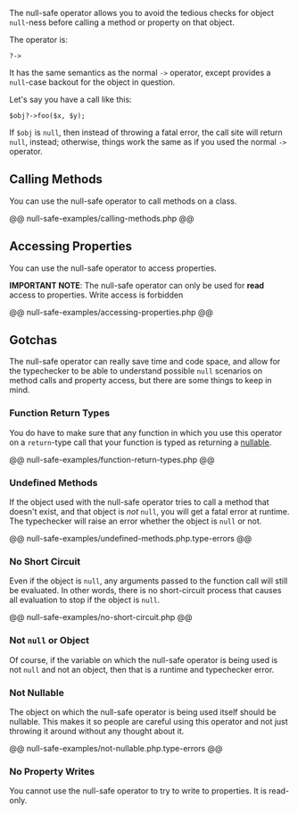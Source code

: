The null-safe operator allows you to avoid the tedious checks for object `null`-ness before calling a method or property on that object. 

The operator is:

```
?->
```

It has the same semantics as the normal `->` operator, except provides a `null`-case backout for the object in question.

Let's say you have a call like this:

```
$obj?->foo($x, $y);
```

If `$obj` is `null`, then instead of throwing a fatal error, the call site will return `null`, instead; otherwise, things work the same as if you used the normal `->` operator.

## Calling Methods

You can use the null-safe operator to call methods on a class.

@@ null-safe-examples/calling-methods.php @@

## Accessing Properties

You can use the null-safe operator to access properties.

**IMPORTANT NOTE**: The null-safe operator can only be used for **read** access to properties. Write access is forbidden

@@ null-safe-examples/accessing-properties.php @@


## Gotchas

The null-safe operator can really save time and code space, and allow for the typechecker to be able to understand possible `null` scenarios on method calls and property access, but there are some things to keep in mind.

### Function Return Types

You do have to make sure that any function in which you use this operator on a `return`-type call that your function is typed as returning a [nullable](../types/type-system.md#Nullable).

@@ null-safe-examples/function-return-types.php @@

### Undefined Methods

If the object used with the null-safe operator tries to call a method that doesn't exist, and that object is *not* `null`, you will get a fatal error at runtime. The typechecker will raise an error whether the object is `null` or not.

@@ null-safe-examples/undefined-methods.php.type-errors @@

### No Short Circuit

Even if the object is `null`, any arguments passed to the function call will still be evaluated. In other words, there is no short-circuit process that causes all evaluation to stop if the object is `null`.

@@ null-safe-examples/no-short-circuit.php @@

### Not `null` or Object

Of course, if the variable on which the null-safe operator is being used is not `null` and not an object, then that is a runtime and typechecker error.

### Not Nullable

The object on which the null-safe operator is being used itself should be nullable. This makes it so people are careful using this operator and not just throwing it around without any thought about it.

@@ null-safe-examples/not-nullable.php.type-errors @@

### No Property Writes

You cannot use the null-safe operator to try to write to properties. It is read-only.
